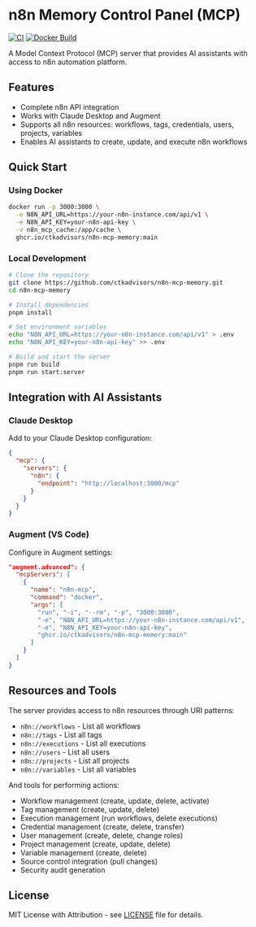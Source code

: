 # n8n Memory Control Panel (MCP)

[![CI](https://github.com/ctkadvisors/n8n-mcp-memory/actions/workflows/ci.yml/badge.svg)](https://github.com/ctkadvisors/n8n-mcp-memory/actions/workflows/ci.yml)
[![Docker Build](https://github.com/ctkadvisors/n8n-mcp-memory/actions/workflows/docker.yml/badge.svg)](https://github.com/ctkadvisors/n8n-mcp-memory/actions/workflows/docker.yml)

A Model Context Protocol (MCP) server that provides AI assistants with access to n8n automation platform.

## Features

- Complete n8n API integration
- Works with Claude Desktop and Augment
- Supports all n8n resources: workflows, tags, credentials, users, projects, variables
- Enables AI assistants to create, update, and execute n8n workflows

## Quick Start

### Using Docker

```bash
docker run -p 3000:3000 \
  -e N8N_API_URL=https://your-n8n-instance.com/api/v1 \
  -e N8N_API_KEY=your-n8n-api-key \
  -v n8n_mcp_cache:/app/cache \
  ghcr.io/ctkadvisors/n8n-mcp-memory:main
```

### Local Development

```bash
# Clone the repository
git clone https://github.com/ctkadvisors/n8n-mcp-memory.git
cd n8n-mcp-memory

# Install dependencies
pnpm install

# Set environment variables
echo "N8N_API_URL=https://your-n8n-instance.com/api/v1" > .env
echo "N8N_API_KEY=your-n8n-api-key" >> .env

# Build and start the server
pnpm run build
pnpm run start:server
```

## Integration with AI Assistants

### Claude Desktop

Add to your Claude Desktop configuration:

```json
{
  "mcp": {
    "servers": {
      "n8n": {
        "endpoint": "http://localhost:3000/mcp"
      }
    }
  }
}
```

### Augment (VS Code)

Configure in Augment settings:

```json
"augment.advanced": {
  "mcpServers": [
    {
      "name": "n8n-mcp",
      "command": "docker",
      "args": [
        "run", "-i", "--rm", "-p", "3000:3000",
        "-e", "N8N_API_URL=https://your-n8n-instance.com/api/v1",
        "-e", "N8N_API_KEY=your-n8n-api-key",
        "ghcr.io/ctkadvisors/n8n-mcp-memory:main"
      ]
    }
  ]
}
```

## Resources and Tools

The server provides access to n8n resources through URI patterns:

- `n8n://workflows` - List all workflows
- `n8n://tags` - List all tags
- `n8n://executions` - List all executions
- `n8n://users` - List all users
- `n8n://projects` - List all projects
- `n8n://variables` - List all variables

And tools for performing actions:

- Workflow management (create, update, delete, activate)
- Tag management (create, update, delete)
- Execution management (run workflows, delete executions)
- Credential management (create, delete, transfer)
- User management (create, delete, change roles)
- Project management (create, update, delete)
- Variable management (create, delete)
- Source control integration (pull changes)
- Security audit generation

## License

MIT License with Attribution - see [LICENSE](LICENSE) file for details.
